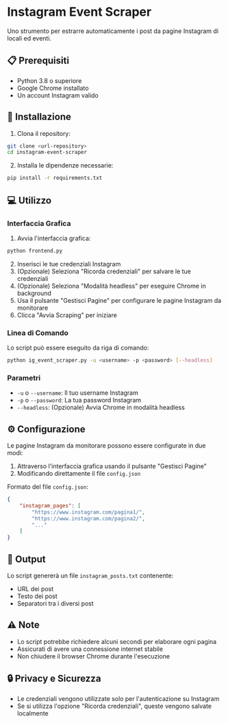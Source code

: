 # Instagram Event Scraper

Uno strumento per estrarre automaticamente i post da pagine Instagram di locali ed eventi.

## 📋 Prerequisiti

- Python 3.8 o superiore
- Google Chrome installato
- Un account Instagram valido

## 🚀 Installazione

1. Clona il repository:
```bash
git clone <url-repository>
cd instagram-event-scraper
```
2. Installa le dipendenze necessarie:
```bash
pip install -r requirements.txt
```

## 💻 Utilizzo

### Interfaccia Grafica

1. Avvia l'interfaccia grafica:
```bash
python frontend.py
```

2. Inserisci le tue credenziali Instagram
3. (Opzionale) Seleziona "Ricorda credenziali" per salvare le tue credenziali
4. (Opzionale) Seleziona "Modalità headless" per eseguire Chrome in background
5. Usa il pulsante "Gestisci Pagine" per configurare le pagine Instagram da monitorare
6. Clicca "Avvia Scraping" per iniziare

### Linea di Comando

Lo script può essere eseguito da riga di comando:

```bash
python ig_event_scraper.py -u <username> -p <password> [--headless]
```

### Parametri
- `-u` o `--username`: Il tuo username Instagram
- `-p` o `--password`: La tua password Instagram
- `--headless`: (Opzionale) Avvia Chrome in modalità headless

## ⚙️ Configurazione

Le pagine Instagram da monitorare possono essere configurate in due modi:
1. Attraverso l'interfaccia grafica usando il pulsante "Gestisci Pagine"
2. Modificando direttamente il file `config.json`

Formato del file `config.json`:
```json
{
    "instagram_pages": [
        "https://www.instagram.com/pagina1/",
        "https://www.instagram.com/pagina2/",
        "..."
    ]
}
```

## 📄 Output

Lo script genererà un file `instagram_posts.txt` contenente:
- URL dei post
- Testo dei post
- Separatori tra i diversi post

## ⚠️ Note
- Lo script potrebbe richiedere alcuni secondi per elaborare ogni pagina
- Assicurati di avere una connessione internet stabile
- Non chiudere il browser Chrome durante l'esecuzione

## 🔒 Privacy e Sicurezza
- Le credenziali vengono utilizzate solo per l'autenticazione su Instagram
- Se si utilizza l'opzione "Ricorda credenziali", queste vengono salvate localmente